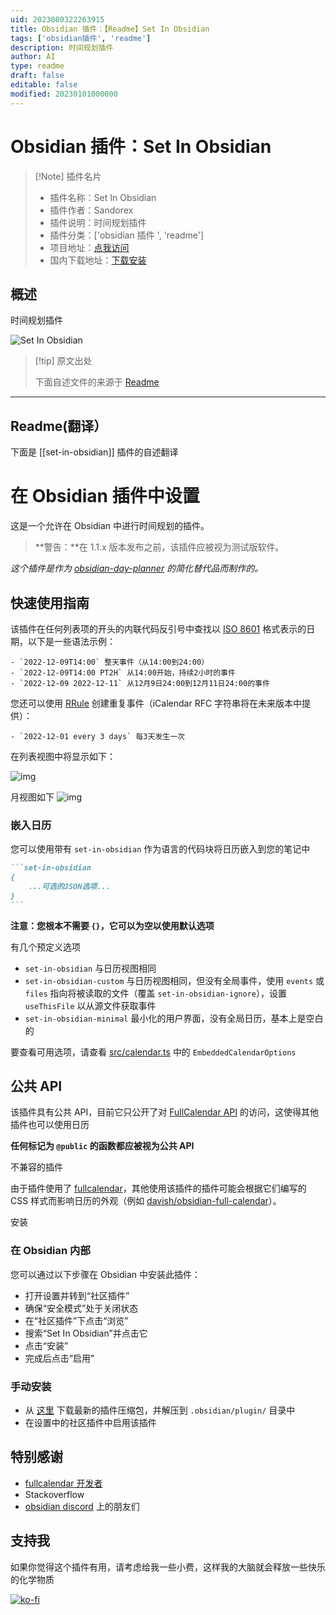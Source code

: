 ```yaml
---
uid: 2023080322263915
title: Obsidian 插件：【Readme】Set In Obsidian
tags: ['obsidian插件', 'readme']
description: 时间规划插件
author: AI
type: readme
draft: false
editable: false
modified: 20230101000000
---
```


# Obsidian 插件：Set In Obsidian

> [!Note] 插件名片
> - 插件名称：Set In Obsidian
> - 插件作者：Sandorex
> - 插件说明：时间规划插件
> - 插件分类：['obsidian 插件 ', 'readme']
> - 项目地址：[点我访问](https://github.com/sandorex/set-in-obsidian-plugin)
> - 国内下载地址：[下载安装](https://pkmer.cn/products/plugin/pluginMarket/?set-in-obsidian)

## 概述

时间规划插件

![Set In Obsidian](https://cdn.pkmer.cn/covers/set-in-obsidian.png!pkmer)

> [!tip] 原文出处
>
>下面自述文件的来源于 [Readme](https://ghproxy.net/https://raw.githubusercontent.com/sandorex/set-in-obsidian-plugin/master/README.md)
>

---

## Readme(翻译）

下面是 [[set-in-obsidian]] 插件的自述翻译

# 在 Obsidian 插件中设置

这是一个允许在 Obsidian 中进行时间规划的插件。

> **警告：**在 1.1.x 版本发布之前，该插件应被视为测试版软件。

_这个插件是作为 [obsidian-day-planner](https://github.com/lynchjames/obsidian-day-planner) 的简化替代品而制作的。_

## 快速使用指南

该插件在任何列表项的开头的内联代码反引号中查找以 [ISO 8601](https://en.wikipedia.org/wiki/ISO_8601) 格式表示的日期，以下是一些语法示例：

```
- `2022-12-09T14:00` 整天事件（从14:00到24:00）
- `2022-12-09T14:00 PT2H` 从14:00开始，持续2小时的事件
- `2022-12-09 2022-12-11` 从12月9日24:00到12月11日24:00的事件
```

您还可以使用 [RRule](https://jakubroztocil.github.io/rrule/) 创建重复事件（iCalendar RFC 字符串将在未来版本中提供）：

```
- `2022-12-01 every 3 days` 每3天发生一次
```

在列表视图中将显示如下：

![img](screenshots/screenshot-list.png)

月视图如下 ![img](screenshots/screenshot-month.png)

### 嵌入日历

您可以使用带有 `set-in-obsidian` 作为语言的代码块将日历嵌入到您的笔记中

````markdown
```set-in-obsidian
{
	...可选的JSON选项...
}
```
````

**注意：您根本不需要 `{}`，它可以为空以使用默认选项**

有几个预定义选项

- `set-in-obsidian` 与日历视图相同
- `set-in-obsidian-custom` 与日历视图相同，但没有全局事件，使用 `events` 或 `files` 指向将被读取的文件（覆盖 `set-in-obsidian-ignore`），设置 `useThisFile` 以从源文件获取事件
- `set-in-obsidian-minimal` 最小化的用户界面，没有全局日历，基本上是空白的

要查看可用选项，请查看 [src/calendar.ts](src/calendar.ts) 中的 `EmbeddedCalendarOptions`

## 公共 API

该插件具有公共 API，目前它只公开了对 [FullCalendar API](https://fullcalendar.io/docs#toc) 的访问，这使得其他插件也可以使用日历

**任何标记为 `@public` 的函数都应被视为公共 API**

不兼容的插件

由于插件使用了 [fullcalendar](https://github.com/fullcalendar/fullcalendar)，其他使用该插件的插件可能会根据它们编写的 CSS 样式而影响日历的外观（例如 [davish/obsidian-full-calendar](https://github.com/davish/obsidian-full-calendar)）。

安装

### 在 Obsidian 内部

您可以通过以下步骤在 Obsidian 中安装此插件：

- 打开设置并转到“社区插件”
- 确保“安全模式”处于关闭状态
- 在“社区插件”下点击“浏览”
- 搜索“Set In Obsidian”并点击它
- 点击“安装”
- 完成后点击“启用”

### 手动安装

- 从 [这里](https://github.com/sandorex/set-in-obsidian-plugin/releases/latest/download/set-in-obsidian.zip) 下载最新的插件压缩包，并解压到 `.obsidian/plugin/` 目录中
- 在设置中的社区插件中启用该插件

## 特别感谢

- [fullcalendar 开发者](https://github.com/fullcalendar/fullcalendar)
- Stackoverflow
- [obsidian discord](https://discord.com/invite/obsidianmd) 上的朋友们

## 支持我

如果你觉得这个插件有用，请考虑给我一些小费，这样我的大脑就会释放一些快乐的化学物质

[![ko-fi](https://ko-fi.com/img/githubbutton_sm.svg)](https://ko-fi.com/C0C7GVMY1)
